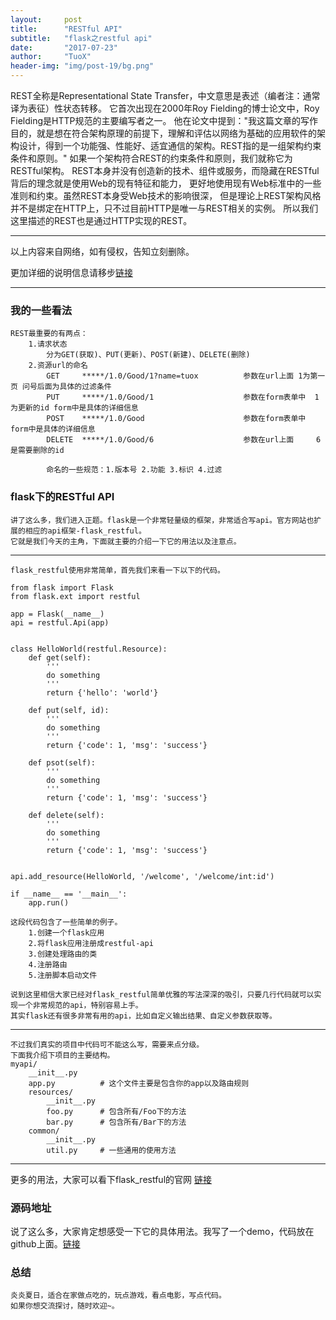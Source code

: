 ```yaml
---
layout:     post
title:      "RESTful API"
subtitle:   "flask之restful api"
date:       "2017-07-23"
author:     "TuoX"
header-img: "img/post-19/bg.png"
---
```


REST全称是Representational State Transfer，中文意思是表述（编者注：通常译为表征）性状态转移。 它首次出现在2000年Roy Fielding的博士论文中，Roy Fielding是HTTP规范的主要编写者之一。 他在论文中提到："我这篇文章的写作目的，就是想在符合架构原理的前提下，理解和评估以网络为基础的应用软件的架构设计，得到一个功能强、性能好、适宜通信的架构。REST指的是一组架构约束条件和原则。" 如果一个架构符合REST的约束条件和原则，我们就称它为RESTful架构。
REST本身并没有创造新的技术、组件或服务，而隐藏在RESTful背后的理念就是使用Web的现有特征和能力， 更好地使用现有Web标准中的一些准则和约束。虽然REST本身受Web技术的影响很深， 但是理论上REST架构风格并不是绑定在HTTP上，只不过目前HTTP是唯一与REST相关的实例。 所以我们这里描述的REST也是通过HTTP实现的REST。

***

以上内容来自网络，如有侵权，告知立刻删除。

更加详细的说明信息请移步[链接](http://www.runoob.com/w3cnote/restful-architecture.html) 

***

### 我的一些看法

    REST最重要的有两点：
        1.请求状态
            分为GET(获取)、PUT(更新)、POST(新建)、DELETE(删除)
        2.资源url的命名
            GET     *****/1.0/Good/1?name=tuox          参数在url上面 1为第一页 问号后面为具体的过滤条件
            PUT     *****/1.0/Good/1                    参数在form表单中  1为更新的id form中是具体的详细信息
            POST    *****/1.0/Good                      参数在form表单中  form中是具体的详细信息
            DELETE  *****/1.0/Good/6                    参数在url上面     6是需要删除的id
            
            命名的一些规范：1.版本号 2.功能 3.标识 4.过滤

### flask下的RESTful API

    讲了这么多，我们进入正题。flask是一个非常轻量级的框架，非常适合写api。官方网站也扩展的相应的api框架-flask_restful。
    它就是我们今天的主角，下面就主要的介绍一下它的用法以及注意点。
***
    flask_restful使用非常简单，首先我们来看一下以下的代码。

    from flask import Flask
    from flask.ext import restful

    app = Flask(__name__)
    api = restful.Api(app)


    class HelloWorld(restful.Resource):
        def get(self):
            '''
            do something
            '''
            return {'hello': 'world'}

        def put(self, id):
            '''
            do something
            '''
            return {'code': 1, 'msg': 'success'}

        def psot(self):
            '''
            do something
            '''
            return {'code': 1, 'msg': 'success'}

        def delete(self):
            '''
            do something
            '''
            return {'code': 1, 'msg': 'success'}


    api.add_resource(HelloWorld, '/welcome', '/welcome/int:id')

    if __name__ == '__main__':
        app.run()

    这段代码包含了一些简单的例子。
        1.创建一个flask应用
        2.将flask应用注册成restful-api
        3.创建处理路由的类
        4.注册路由
        5.注册脚本启动文件

    说到这里相信大家已经对flask_restful简单优雅的写法深深的吸引，只要几行代码就可以实现一个非常规范的api，特别容易上手。
    其实flask还有很多非常有用的api，比如自定义输出结果、自定义参数获取等。
***
    不过我们真实的项目中代码可不能这么写，需要来点分级。
    下面我介绍下项目的主要结构。
    myapi/
        __init__.py
        app.py          # 这个文件主要是包含你的app以及路由规则
        resources/
            __init__.py
            foo.py      # 包含所有/Foo下的方法
            bar.py      # 包含所有/Bar下的方法
        common/
            __init__.py
            util.py     # 一些通用的使用方法
***

更多的用法，大家可以看下flask_restful的官网 [链接](https://flask-restful.readthedocs.io/en/0.3.5/)

### 源码地址

说了这么多，大家肯定想感受一下它的具体用法。我写了一个demo，代码放在github上面。[链接](https://github.com/linzhiming0826/restfulapi)

### 总结

    炎炎夏日，适合在家做点吃的，玩点游戏，看点电影，写点代码。
    如果你想交流探讨，随时欢迎~。

